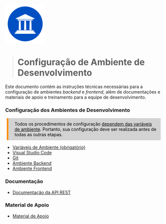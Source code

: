 <p><img src="./images/mies-icon.png" width=128 /></p>

># **Configuração de Ambiente de Desenvolvimento**

Este documento contém as instruções técnicas necessárias para a configuração de ambientes _backend_ e _frontend_, além de documentações e materiais de apoio e treinamento para a equipe de desenvolvimento.
 
### Configuração dos Ambientes de Desenvolvimento
<div style="color: black; background-color: lightgrey; margin: 10px 5px; vertical-align: middle; padding:10px 10px 10px 20px; border-radius: 2px; border-left: 5px solid darkorange">
Todos os procedimentos de configuração <u>dependem das variáveis de ambiente</u>. Portanto, sua configuração deve ser realizada antes de todas as outras etapas.
</div>

- [Variáveis de Ambiente (obrigatório)](common/env.md)
- [Visual Studio Code](common/vscode.md)
- [Git](common/git.md) 
- [Ambiente Backend](backend/backend.md)
- [Ambiente Frontend](frontend/frontend.md)

### Documentação
- [Documentação da API REST](openapi/mies_api.yaml)


### Material de Apoio
- [Material de Apoio](common/resources.md)
